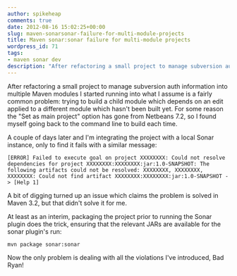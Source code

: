 ```yaml
---
author: spikeheap
comments: true
date: 2012-08-16 15:02:25+00:00
slug: maven-sonarsonar-failure-for-multi-module-projects
title: Maven sonar:sonar failure for multi-module projects
wordpress_id: 71
tags:
- maven sonar dev
description: "After refactoring a small project to manage subversion auth information into multiple Maven modules I started running into what I assume is a fairly common problem: trying to build a child module which depends on an edit applied to a different module which hasn't been built yet"
---
```


After refactoring a small project to manage subversion auth information into multiple Maven modules I started running into what I assume is a fairly common problem: trying to build a child module which depends on an edit applied to a different module which hasn't been built yet. For some reason the "Set as main project" option has gone from Netbeans 7.2, so I found myself going back to the command line to build each time.

A couple of days later and I'm integrating the project with a local Sonar instance, only to find it fails with a similar message: 

```
[ERROR] Failed to execute goal on project XXXXXXXX: Could not resolve dependencies for project XXXXXXXX:XXXXXXXX:jar:1.0-SNAPSHOT: The following artifacts could not be resolved: XXXXXXXX, XXXXXXXX, XXXXXXXX: Could not find artifact XXXXXXXX:XXXXXXXX:jar:1.0-SNAPSHOT -> [Help 1]
```

A bit of digging turned up an issue which claims the problem is solved in Maven 3.2, but that didn't solve it for me. 

At least as an interim, packaging the project prior to running the Sonar plugin does the trick, ensuring that the relevant JARs are available for the sonar plugin's run:

```
mvn package sonar:sonar
```

Now the only problem is dealing with all the violations I've introduced, Bad Ryan!

